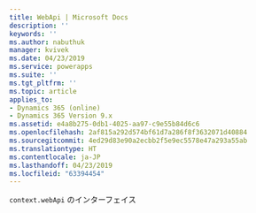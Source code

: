 ```yaml
---
title: WebApi | Microsoft Docs
description: ''
keywords: ''
ms.author: nabuthuk
manager: kvivek
ms.date: 04/23/2019
ms.service: powerapps
ms.suite: ''
ms.tgt_pltfrm: ''
ms.topic: article
applies_to:
- Dynamics 365 (online)
- Dynamics 365 Version 9.x
ms.assetid: e4a8b275-0db1-4025-aa97-c9e55b84d6c6
ms.openlocfilehash: 2af815a292d574bf61d7a286f8f3632071d40884
ms.sourcegitcommit: 4ed29d83e90a2ecbb2f5e9ec5578e47a293a55ab
ms.translationtype: HT
ms.contentlocale: ja-JP
ms.lasthandoff: 04/23/2019
ms.locfileid: "63394454"
---
```

`context.webApi` のインターフェイス

